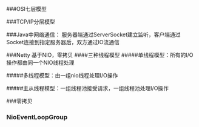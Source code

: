 ###OSI七层模型

###TCP/IP分层模型

###Java中网络通信：
    服务器端通过ServerSocket建立监听，客户端通过Socket连接到指定服务器后，双方通过IO流通信
    
###Netty
    基于NIO，零拷贝
####三种线程模型
#####单线程模型：所有的I/O操作都由同一个NIO线程处理

#####多线程模型：由一组nio线程处理I/O操作

#####主从线程模型：一组线程池接受请求，一组线程池处理I/O操作

###零拷贝

### NioEventLoopGroup
